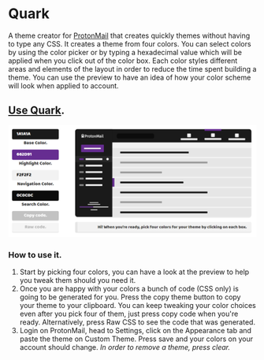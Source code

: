 # Quark
A theme creator for [ProtonMail](https://protonmail.com/) that creates quickly themes without having to type any CSS.
It creates a theme from four colors. You can select colors by using the color picker or by typing a hexadecimal value which will be applied when you click out of the color box.
Each color styles different areas and elements of the layout in order to reduce the time spent building a theme. You can use the preview to have an idea of how your color scheme will look when applied to account.

## [Use Quark](https://protonmail.com/).
![Screenshot of Green Lume theme.](screenshots/controls_and_preview.png)

### How to use it.
1. Start by picking four colors, you can have a look at the preview to help you tweak them should you need it.
2. Once you are happy with your colors a bunch of code (CSS only) is going to be generated for you. Press the copy theme button to copy your theme to your clipboard. You can keep tweaking your color choices even after you pick four of them, just press copy code when you're ready. Alternatively, press Raw CSS to see the code that was generated.
3. Login on ProtonMail, head to Settings, click on the Appearance tab and paste the theme on Custom Theme. Press save and your colors on your account should change.
*In order to remove a theme, press clear.*
